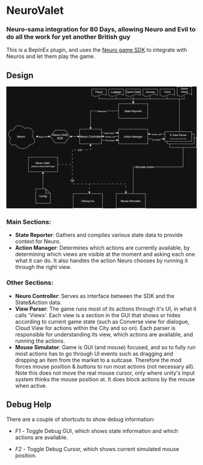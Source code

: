 # NeuroValet
### Neuro-sama integration for 80 Days, allowing Neuro and Evil to do all the work for yet another British guy

This is a BepInEx plugin, and uses the [Neuro game SDK](https://github.com/VedalAI/neuro-game-sdk/tree/main) to integrate with Neuros and let them play the game.

## Design 
![Diagram](DesignDiagram.png)


### Main Sections:
* **State Reporter**: Gathers and compiles various state data to provide context for Neuro.
* **Action Manager**: Determines which actions are currently available, by determining which views are visible at the moment and asking each one what it can do. It also handles the action Neuro chooses by running it through the right view.

### Other Sections:
* **Neuro Controller**: Serves as interface between the SDK and the State&Action data.
* **View Parser**: 
The game runs most of its actions through it's UI, in what it calls 'Views'. Each view is a section in the GUI that shows or hides according to current game state (such as Converse view for dialogue, Cloud View for actions within the City and so on). Each parser is responsible for understanding its view, which actions are available, and running the actions.
* **Mouse Simulator**: 
Game is GUI (and mouse) focused, and so to fully run most actions has to go through UI events such as dragging and dropping an item from the market to a suitcase. Therefore the mod forces mouse position & buttons to run most actions (not necessary all). 
Note this does not move the real mouse cursor, only where unity's Input system thinks the mouse position at. It does block actions by the mouse when active.


## Debug Help
There are a couple of shortcuts to show debug information:

* *F1* - Toggle Debug GUI, which shows state information and which actions are available.

* *F2* - Toggle Debug Cursor, which shows current simulated mouse position.
